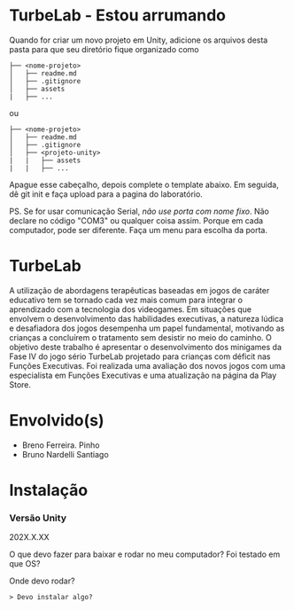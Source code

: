 # TurbeLab - Estou arrumando

Quando for criar um novo projeto em Unity, adicione os arquivos desta pasta para que seu diretório fique organizado como
    
    ├── <nome-projeto>
    │   ├── readme.md
    │   ├── .gitignore
    │   ├── assets
    |   ├── ...

ou 

    ├── <nome-projeto>
    │   ├── readme.md
    │   ├── .gitignore
    │   ├── <projeto-unity>
    |   |   ├── assets
    |   |   ├── ...
    
Apague esse cabeçalho, depois complete o template abaixo. Em seguida, dê git init e faça upload para a pagina do laboratório.

PS. Se for usar comunicação Serial, *não use porta com nome fixo*. Não declare no código "COM3" ou qualquer coisa assim. Porque em cada computador, pode ser diferente. Faça um menu para escolha da porta.

# TurbeLab

A utilização de abordagens terapêuticas baseadas em jogos de caráter educativo tem se tornado cada vez mais comum para integrar o aprendizado com a tecnologia dos videogames. Em situações que envolvem o desenvolvimento das habilidades executivas, a natureza lúdica e desafiadora dos jogos desempenha um papel fundamental, motivando as crianças a concluírem o tratamento sem desistir no meio do caminho. O objetivo deste trabalho é apresentar o desenvolvimento dos minigames da Fase IV do jogo sério TurbeLab projetado para crianças com déficit nas Funções Executivas. Foi realizada uma avaliação dos novos jogos com uma especialista em Funções Executivas e uma atualização na página da Play Store.

# Envolvido(s)
 - Breno Ferreira. Pinho
 - Bruno Nardelli Santiago

# Instalação

### Versão Unity

202X.X.XX

O que devo fazer para baixar e rodar no meu computador? Foi testado em que OS?


Onde devo rodar?

    > Devo instalar algo?
